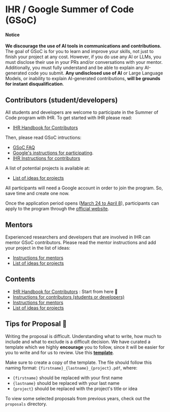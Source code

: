 # IHR / Google Summer of Code (GSoC)

#### Notice
**We discourage the use of AI tools in communications and contributions.** The goal of GSoC is for you to learn and improve your skills, not just to finish your project at any cost. However, if you do use any AI or LLMs, you must disclose their use in your PRs and/or conversations with your mentor. Additionally, you must fully understand and be able to explain any AI-generated code you submit. **Any undisclosed use of AI** or Large Language Models, or inability to explain AI-generated contributions, **will be grounds for instant disqualification**.

## Contributors (student/developers)
All students and developers are welcome to participate in the Summer of Code program with IHR. 
To get started with IHR please read:
- [IHR Handbook for Contributors](ihr-contributor-handbook.md) 

Then, please read GSoC intructions:
- [GSoC FAQ](https://developers.google.com/open-source/gsoc/faq) 
- [Google's instructions for participating](https://google.github.io/gsocguides/student/). 
- [IHR Instructions for contributors](contributor-guidance.md)

A list of potential projects is available at:
- [List of ideas for projects](ideas.md)

All participants will need a Google account in order to join the program. So, save time and create one now. 

Once the application period opens ([March 24 to April 8](https://developers.google.com/open-source/gsoc/timeline)), participants can apply to the program through the [official website](https://summerofcode.withgoogle.com/).

## Mentors
Experienced researchers and developers that are involved in IHR can mentor GSoC contributors.
Please read the mentor instructions and add your project in the list of ideas:
- [Instructions for mentors](mentor-guidance.md)
- [List of ideas for projects](ideas.md)

## Contents
- [IHR Handbook for Contributors](ihr-contributor-handbook.md) : Start from here 🚀
- [Instructions for contributors (students or developers)](contributor-guidance.md)
- [Instructions for mentors](mentor-guidance.md)
- [List of ideas for projects](ideas.md)


## Tips for Proposal 🚀 
Writing the proposal is difficult. Understanding what to write, how much to include and what to exclude is a difficult decision. We have curated a template which we highly **encourage** you to follow, since it will be easier for you to write and for us to review. Use this **[template](https://docs.google.com/document/d/1QSLQp7SLrREZ78lMCiMDv6iaevH-FqkCg1u2OpVDU3Q/edit?usp=sharing)**.

Make sure to create a copy of the template. The file should follow this naming format: `{firstname}_{lastname}_{project}.pdf`, where:
- `{firstname}` should be replaced with your first name
- `{lastname}` should be replaced with your last name
- `{project}` should be replaced with the project's title or idea

To view some selected proposals from previous years, check out the `proposals` directory.
